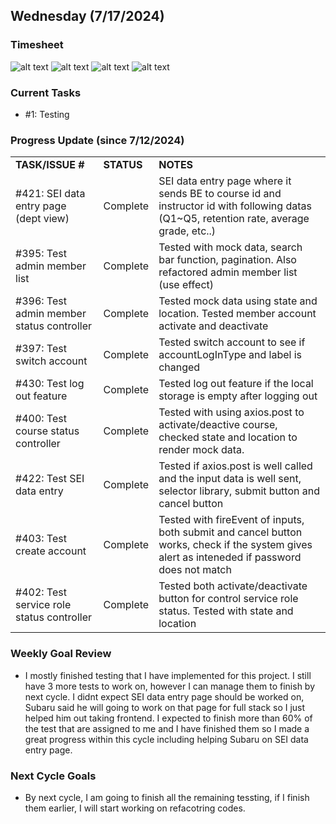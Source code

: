 
<!--------------------------------------------------------------------------------------------------------------------------------------------------------------------------------------------->
## Wednesday (7/17/2024)

### Timesheet
![alt text](https://github.com/UBCO-COSC499-Summer-2024/team-6-capstone-team_6ix/blob/Kevin-weekly-logs/docs/weekly%20logs/Kevin%20Kim/Clockify%20images/7.12-7.16/10.1.1.png)
![alt text](https://github.com/UBCO-COSC499-Summer-2024/team-6-capstone-team_6ix/blob/Kevin-weekly-logs/docs/weekly%20logs/Kevin%20Kim/Clockify%20images/7.12-7.16/10.1.2.png)
![alt text](https://github.com/UBCO-COSC499-Summer-2024/team-6-capstone-team_6ix/blob/Kevin-weekly-logs/docs/weekly%20logs/Kevin%20Kim/Clockify%20images/7.12-7.16/10.1.3.png)
![alt text](https://github.com/UBCO-COSC499-Summer-2024/team-6-capstone-team_6ix/blob/Kevin-weekly-logs/docs/weekly%20logs/Kevin%20Kim/Clockify%20images/7.12-7.16/10.1.4.png)



### Current Tasks
  * #1: Testing 

### Progress Update (since 7/12/2024)
<table>
    <tr>
        <td><strong>TASK/ISSUE #</strong>
        </td>
        <td><strong>STATUS</strong>
        </td>
        <td><strong>NOTES</strong>
        </td>
    </tr>
    <tr>
        <!-- Task/Issue # -->
        <td>#421: SEI data entry page (dept view)
        </td>
        <!-- Status -->
        <td>Complete
        </td>
        <!-- Notes -->
        <td>SEI data entry page where it sends BE to course id and instructor id with following datas (Q1~Q5, retention rate, average grade, etc..)
        </td>
    </tr>
    <tr>
        <!-- Task/Issue # -->
        <td>#395: Test admin member list
        </td>
        <!-- Status -->
        <td>Complete
        </td>
        <!-- Notes -->
        <td>Tested with mock data, search bar function, pagination. Also refactored admin member list (use effect)
        </td>
    </tr>
    <tr>
        <!-- Task/Issue # -->
        <td>#396: Test admin member status controller
        </td>
        <!-- Status -->
        <td>Complete
        </td>
        <!-- Notes -->
        <td>Tested mock data using state and location. Tested member account activate and deactivate
        </td>
    </tr>
    <tr>
        <!-- Task/Issue # -->
        <td>#397: Test switch account
        </td>
        <!-- Status -->
        <td>Complete
        </td>
        <!-- Notes -->
        <td>Tested switch account to see if accountLogInType and label is changed
        </td>
    </tr>
    <tr>
        <!-- Task/Issue # -->
        <td>#430: Test log out feature
        </td>
        <!-- Status -->
        <td>Complete
        </td>
        <!-- Notes -->
        <td>Tested log out feature if the local storage is empty after logging out
        </td>
    </tr>
    <tr>
        <!-- Task/Issue # -->
        <td>#400: Test course status controller
        </td>
        <!-- Status -->
        <td>Complete
        </td>
        <!-- Notes -->
        <td>Tested with using axios.post to activate/deactive course, checked state and location to render mock data.
        </td>
    </tr>
    <tr>
        <!-- Task/Issue # -->
        <td>#422: Test SEI data entry 
        </td>
        <!-- Status -->
        <td>Complete
        </td>
        <!-- Notes -->
        <td>Tested if axios.post is well called and the input data is well sent, selector library, submit button and cancel button
        </td>
    </tr>
    <tr>
        <!-- Task/Issue # -->
        <td>#403: Test create account
        </td>
        <!-- Status -->
        <td>Complete
        </td>
        <!-- Notes -->
        <td>Tested with fireEvent of inputs, both submit and cancel button works, check if the system gives alert as inteneded if password does not match
        </td>
    </tr>
    <tr>
        <!-- Task/Issue # -->
        <td>#402: Test service role status controller
        </td>
        <!-- Status -->
        <td>Complete
        </td>
        <!-- Notes -->
        <td>Tested both activate/deactivate button for control service role status. Tested with state and location
        </td>
    </tr>
</table>

### Weekly Goal Review
  * I mostly finished testing that I have implemented for this project. I still have 3 more tests to work on, however I can manage them to finish by next cycle. I didnt expect SEI data entry page should be worked on, Subaru said he will going to work on that page for full stack so I just helped him out taking frontend. I expected to finish more than 60% of the test that are assigned to me and I have finished them so I made a great progress within this cycle including helping Subaru on SEI data entry page.

### Next Cycle Goals
  * By next cycle, I am going to finish all the remaining tessting, if I finish them earlier, I will start working on refacotring codes.
